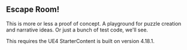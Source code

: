 ## Escape Room!

This is more or less a proof of concept. A playground for puzzle creation and narrative ideas. Or just a bunch of test code, we'll see.

This requires the UE4 StarterContent is built on version 4.18.1.
